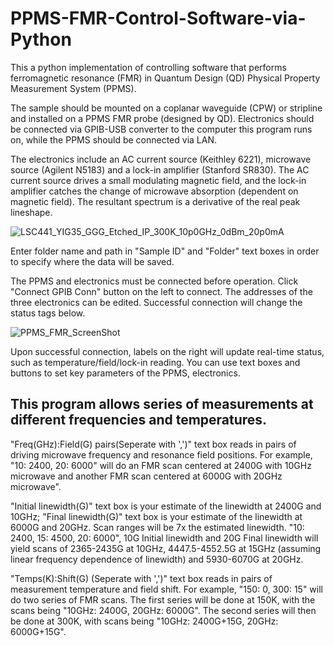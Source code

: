 # PPMS-FMR-Control-Software-via-Python
This a python implementation of controlling software that performs ferromagnetic resonance (FMR) in Quantum Design (QD) Physical Property Measurement System (PPMS).

The sample should be mounted on a coplanar waveguide (CPW) or stripline and installed on a PPMS FMR probe (designed by QD). Electronics should be connected via GPIB-USB converter to the computer this program runs on, while the PPMS should be connected via LAN.

The electronics include an AC current source (Keithley 6221), microwave source (Agilent N5183) and a lock-in amplifier (Stanford SR830). The AC current source drives a small modulating magnetic field, and the lock-in amplifier catches the change of microwave absorption (dependent on magnetic field). The resultant spectrum is a derivative of the real peak lineshape.

![LSC441_YIG35_GGG_Etched_IP_300K_10p0GHz_0dBm_20p0mA](https://user-images.githubusercontent.com/46427095/203198455-b9890568-0f07-48fb-85f2-77bfb81d5cbd.png)

Enter folder name and path in "Sample ID" and "Folder" text boxes in order to specify where the data will be saved.

The PPMS and electronics must be connected before operation. Click "Connect GPIB Conn" button on the left to connect. The addresses of the three electronics can be edited. Successful connection will change the status tags below.

![PPMS_FMR_ScreenShot](https://user-images.githubusercontent.com/46427095/203198503-eca35083-3de7-4aa6-83c3-2deef0f694b0.png)

Upon successful connection, labels on the right will update real-time status, such as temperature/field/lock-in reading. You can use text boxes and buttons to set key parameters of the PPMS, electronics.

## This program allows series of measurements at different frequencies and temperatures.

"Freq(GHz):Field(G) pairs(Seperate with ',')" text box reads in pairs of driving microwave frequency and resonance field positions. For example, "10: 2400, 20: 6000" will do an FMR scan centered at 2400G with 10GHz microwave and another FMR scan centered at 6000G with 20GHz microwave".

"Initial linewidth(G)" text box is your estimate of the linewidth at 2400G and 10GHz; "Final linewidth(G)" text box is your estimate of the linewidth at 6000G and 20GHz. Scan ranges will be 7x the estimated linewidth. "10: 2400, 15: 4500, 20: 6000", 10G Initial linewidth and 20G Final linewidth will yield scans of 2365-2435G at 10GHz, 4447.5-4552.5G at 15GHz (assuming linear frequency dependence of linewidth) and 5930-6070G at 20GHz.

"Temps(K):Shift(G) (Seperate with ',')" text box reads in pairs of measurement temperature and field shift. For example, "150: 0, 300: 15" will do two series of FMR scans. The first series will be done at 150K, with the scans being "10GHz: 2400G, 20GHz: 6000G". The second series will then be done at 300K, with scans being "10GHz: 2400G+15G, 20GHz: 6000G+15G".
